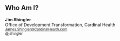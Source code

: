 ## Who Am I?


<strong>Jim Shingler</strong><br>
Office of Development Transformation, Cardinal Health<br>
<small>James.Shingler@CardinalHealth.com</small><br>
<small>@jshingler</small>


